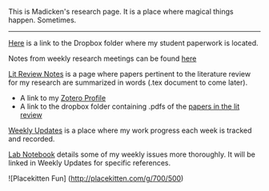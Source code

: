This is Madicken's research page. It is a place where magical things happen. Sometimes. 
***
[Here](https://www.dropbox.com/sh/k5k7nolcunku3w5/AADsxssoypRnfLcXZ2k5zFQJa?dl=0) is a  link to the Dropbox folder where my student paperwork is located. 

Notes from weekly research meetings can be found [here](./Meeting-Notes.md)

[Lit Review Notes](./Lit-Review-Notes.md) is a page where papers pertinent to the literature review for my research are summarized in words (.tex document to come later). 
* A link to my [Zotero Profile](http://www.zotero.org/munkm/) 
* A link to the dropbox folder containing .pdfs of the [papers in the lit review](https://www.dropbox.com/sh/bmopprr0x2kcew2/AAARvvlMBbxyE6Rc1d4jsckfa?dl=0)

[Weekly Updates](./Weekly-Updates.md) is a place where my work progress each week is tracked and recorded.

[Lab Notebook](./Lab-Notebook.md) details some of my weekly issues more thoroughly. It will be linked in Weekly Updates for specific references. 
 
![Placekitten Fun]
(http://placekitten.com/g/700/500) 
